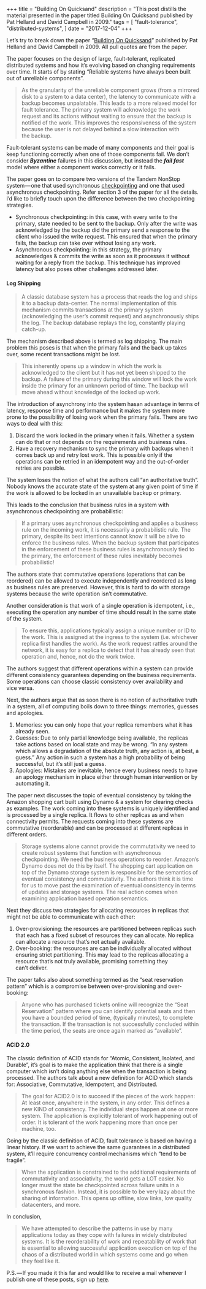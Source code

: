 +++
title = "Building On Quicksand"
description = "This post distills the material presented in the paper titled Building On Quicksand published by Pat Helland and David Campbell in 2009."
tags = [
    "fault-tolerance",
    "distributed-systems",
]
date = "2017-12-04"
+++


Let’s try to break down the paper “[Building On Quicksand](http://arxiv.org/ftp/arxiv/papers/0909/0909.1788.pdf)” published by Pat Helland and David Campbell in 2009. All pull quotes are from the&nbsp;paper.

The paper focuses on the design of large, fault-tolerant, replicated distributed systems and how it’s evolving based on changing requirements over time. It starts of by stating “Reliable systems have always been built out of unreliable components”.

> As the granularity of the unreliable component grows (from a mirrored disk to a system to a data center), the latency to communicate with a backup becomes unpalatable. This leads to a more relaxed model for fault tolerance. The primary system will acknowledge the work request and its actions without waiting to ensure that the backup is notified of the work. This improves the responsiveness of the system because the user is not delayed behind a slow interaction with the&nbsp;backup.

Fault-tolerant systems can be made of many components and their goal is keep functioning correctly when one of those components fail. We don’t consider **_Byzantine_** failures in this discussion, but instead the **_fail fast_** model where either a component works correctly or it&nbsp;fails.

The paper goes on to compare two versions of the Tandem NonStop system — one that used synchronous [checkpointing](https://en.wikipedia.org/wiki/Application_checkpointing) and one that used asynchronous checkpointing. Refer section 3 of the paper for all the details. I’d like to briefly touch upon the difference between the two checkpointing strategies.

- Synchronous checkpointing: in this case, with every write to the primary, state needed to be sent to the backup. Only after the write was acknowledged by the backup did the primary send a response to the client who issued the write request. This ensured that when the primary fails, the backup can take over without losing any&nbsp;work.
- Asynchronous checkpointing: in this strategy, the primary acknowledges & commits the write as soon as it processes it without waiting for a reply from the backup. This technique has improved latency but also poses other challenges addressed later.

#### Log Shipping
> A classic database system has a process that reads the log and ships it to a backup data-center. The normal implementation of this mechanism commits transactions at the primary system (acknowledging the user’s commit request) and asynchronously ships the log. The backup database replays the log, constantly playing catch-up.

The mechanism described above is termed as log shipping. The main problem this poses is that when the primary fails and the back up takes over, some recent transactions might be&nbsp;lost.

> This inherently opens up a window in which the work is acknowledged to the client but it has not yet been shipped to the backup. A failure of the primary during this window will lock the work inside the primary for an unknown period of time. The backup will move ahead without knowledge of the locked up&nbsp;work.

The introduction of asynchrony into the system hasan advantage in terms of latency, response time and performance but it makes the system more prone to the possibility of losing work when the primary fails. There are two ways to deal with&nbsp;this:

1. Discard the work locked in the primary when it fails. Whether a system can do that or not depends on the requirements and business&nbsp;rules.
2. Have a recovery mechanism to sync the primary with backups when it comes back up and retry lost work. This is possible only if the operations can be retried in an idempotent way and the out-of-order retries are possible.

The system loses the notion of what the authors call “an authoritative truth”. Nobody knows the accurate state of the system at any given point of time if the work is allowed to be locked in an unavailable backup or&nbsp;primary.

This leads to the conclusion that business rules in a system with asynchronous checkpointing are probabilistic:

> If a primary uses asynchronous checkpointing and applies a business rule on the incoming work, it is necessarily a probabilistic rule. The primary, despite its best intentions cannot know it will be alive to enforce the business&nbsp;rules.
> When the backup system that participates in the enforcement of these business rules is asynchronously tied to the primary, the enforcement of these rules inevitably becomes probabilistic!

The authors state that commutative operations (operations that can be reordered) can be allowed to execute independently and reordered as long as business rules are preserved. However, this is hard to do with storage systems because the write operation isn’t commutative.

Another consideration is that work of a single operation is idempotent, i.e., executing the operation any number of time should result in the same state of the&nbsp;system.

> To ensure this, applications typically assign a unique number or ID to the work. This is assigned at the ingress to the system (i.e. whichever replica first handles the work). As the work request rattles around the network, it is easy for a replica to detect that it has already seen that operation and, hence, not do the work&nbsp;twice.

The authors suggest that different operations within a system can provide different consistency guarantees depending on the business requirements. Some operations can choose classic consistency over availability and vice&nbsp;versa.

Next, the authors argue that as soon there is no notion of authoritative truth in a system, all of computing boils down to three things: memories, guesses and apologies.

1. Memories: you can only hope that your replica remembers what it has already&nbsp;seen.
2. Guesses: Due to only partial knowledge being available, the replicas take actions based on local state and may be wrong. “In any system which allows a degradation of the absolute truth, any action is, at best, a guess.” Any action in such a system has a high probability of being successful, but it’s still just a&nbsp;guess.
3. Apologies: Mistakes are inevitable, hence every business needs to have an apology mechanism in place either through human intervention or by automating it.

The paper next discusses the topic of eventual consistency by taking the Amazon shopping cart built using Dynamo & a system for clearing checks as examples. The work coming into these systems is uniquely identified and is processed by a single replica. It flows to other replicas as and when connectivity permits. The requests coming into these systems are commutative (reorderable) and can be processed at different replicas in different orders.

> Storage systems alone cannot provide the commutativity we need to create robust systems that function with asynchronous checkpointing. We need the business operations to reorder. Amazon’s Dynamo does not do this by itself. The shopping cart application on top of the Dynamo storage system is responsible for the semantics of eventual consistency and commutativity. The authors think it is time for us to move past the examination of eventual consistency in terms of updates and storage systems. The real action comes when examining application based operation semantics.

Next they discuss two strategies for allocating resources in replicas that might not be able to communicate with each&nbsp;other:

1. Over-provisioning: the resources are partitioned between replicas such that each has a fixed subset of resources they can allocate. No replica can allocate a resource that’s not actually available.
2. Over-booking: the resources are can be individually allocated without ensuring strict partitioning. This may lead to the replicas allocating a resource that’s not truly available, promising something they can’t&nbsp;deliver.

The paper talks also about something termed as the “seat reservation pattern” which is a compromise between over-provisioning and over-booking:

> Anyone who has purchased tickets online will recognize the “Seat Reservation” pattern where you can identify potential seats and then you have a bounded period of time, (typically minutes), to complete the transaction. If the transaction is not successfully concluded within the time period, the seats are once again marked as “available”.

#### ACID 2.0

The classic definition of ACID stands for “Atomic, Consistent, Isolated, and Durable”, it’s goal is to make the application think that there is a single computer which isn’t doing anything else when the transaction is being processed. The authors talk about a new definition for ACID which stands for: Associative, Commutative, Idempotent, and Distributed.

> The goal for ACID2.0 is to succeed if the pieces of the work happen: At least once, anywhere in the system, in any order. This defines a new KIND of consistency. The individual steps happen at one or more system. The application is explicitly tolerant of work happening out of order. It is tolerant of the work happening more than once per machine,&nbsp;too.

Going by the classic definition of ACID, fault tolerance is based on having a linear history. If we want to achieve the same guarantees in a distributed system, it’ll require concurrency control mechanisms which “tend to be fragile”.

> When the application is constrained to the additional requirements of commutativity and associativity, the world gets a LOT easier. No longer must the state be checkpointed across failure units in a synchronous fashion. Instead, it is possible to be very lazy about the sharing of information. This opens up offline, slow links, low quality datacenters, and&nbsp;more.

In conclusion,

> We have attempted to describe the patterns in use by many applications today as they cope with failures in widely distributed systems. It is the reorderability of work and repeatability of work that is essential to allowing successful application execution on top of the chaos of a distributed world in which systems come and go when they feel like&nbsp;it.

P.S. — If you made it this far and would like to receive a mail whenever I publish one of these posts, sign up&nbsp;[here](http://eepurl.com/dcHGFP).